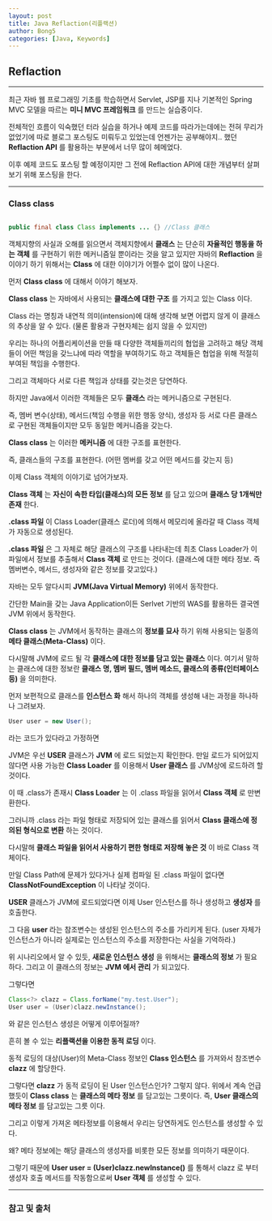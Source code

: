 ```yaml
---
layout: post
title: Java Reflaction(리플랙션)
author: Bong5
categories: [Java, Keywords]
---
```


## Reflaction

---

최근 자바 웹 프로그래밍 기초를 학습하면서 Servlet, JSP를 지나 기본적인 Spring MVC 모델을 따르는 __미니 MVC 프레임워크__ 를 만드는 실습중이다.

전체적인 흐름이 익숙했던 터라 실습을 하거나 예제 코드를 따라가는데에는 전혀 무리가 없었기에 따로 블로그 포스팅도 미뤄두고 있었는데 언젠가는 공부해야지.. 했던 __Reflaction API__ 를 활용하는 부분에서 너무 많이 헤메었다.

이후 예제 코드도 포스팅 할 예정이지만 그 전에 Reflaction API에 대한 개념부터 살펴보기 위해 포스팅을 한다.

---


### Class class

```Java

public final class Class implements ... {} //Class 클래스

```

객체지향의 사실과 오해를 읽으면서 객체지향에서 __클래스__ 는 단순히 __자율적인 행동을 하는 객체__ 를 구현하기 위한 메커니즘일 뿐이라는 것을 알고 있지만 자바의 __Reflaction__ 을 이야기 하기 위해서는 __Class__ 에 대한 이야기가 어쩔수 없이 많이 나온다.

먼저 __Class class__ 에 대해서 이야기 해보자.

__Class class__ 는 자바에서 사용되는 __클래스에 대한 구조__ 를 가지고 있는 Class 이다.

Class 라는 명칭과 내연적 의미(intension)에 대해 생각해 보면 어렵지 않게 이 클래스의 추상을 알 수 있다. (물론 활용과 구현자체는 쉽지 않을 수 있지만)

우리는 하나의 어플리케이션을 만들 때 다양한 객체들끼리의 협업을 고려하고 해당 객체들이 어떤 책임을 갖느냐에 따라 역할을 부여하기도 하고 객체들은 협업을 위해 적절히 부여된 책임을 수행한다.

그리고 객체마다 서로 다른 책임과 상태를 갖는것은 당연하다.

하지만 Java에서 이러한 객체들은 모두 __클래스__ 라는 메커니즘으로 구현된다.

즉, 멤버 변수(상태), 메서드(책임 수행을 위한 행동 양식), 생성자 등 서로 다른 클래스로 구현된 객체들이지만 모두 동일한 메커니즘을 갖는다.

__Class class__ 는 이러한 __메커니즘__ 에 대한 구조를 표현한다.

즉, 클래스들의 구조를 표현한다. (어떤 멤버를 갖고 어떤 메서드를 갖는지 등)

이제 Class 객체의 이야기로 넘어가보자.

__Class 객체__ 는 __자신이 속한 타입(클래스)의 모든 정보__ 를 담고 있으며 __클래스 당 1개씩만 존재__ 한다.

__.class 파일__ 이 Class Loader(클래스 로더)에 의해서 메모리에 올라갈 때 Class 객체가 자동으로 생성된다.

__.class 파일__ 은 그 자체로 해당 클래스의 구조를 나타내는데 최초 Class Loader가 이 파일에서 정보를 추출해서 __Class 객체__ 로 만드는 것이다. (클래스에 대한 메타 정보. 즉 멤버변수, 메서드, 생성자와 같은 정보를 갖고있다.)

자바는 모두 알다시피 __JVM(Java Virtual Memory)__ 위에서 동작한다.

간단한 Main을 갖는 Java Application이든 Serlvet 기반의 WAS를 활용하든 결국엔 JVM 위에서 동작한다.

__Class class__ 는 JVM에서 동작하는 클래스의 __정보를 묘사__ 하기 위해 사용되는 일종의 __메타 클래스(Meta-Class)__ 이다.

다시말해 JVM에 로드 될 각 __클래스에 대한 정보를 담고 있는 클래스__ 이다.
여기서 말하는 클래스에 대한 정보란 __클래스 명, 멤버 필드, 멤버 메소드, 클래스의 종류(인터페이스 등)__ 을 의미한다.

먼저 보편적으로 클래스를 __인스턴스 화__ 해서 하나의 객체를 생성해 내는 과정을 하나하나 그려보자.

```Java
User user = new User();
```

라는 코드가 있다라고 가정하면

JVM은 우선 __USER__ 클래스가 __JVM__ 에 로드 되었는지 확인한다.
만일 로드가 되어있지 않다면 사용 가능한 __Class Loader__ 를 이용해서 __User 클래스__ 를 JVM상에 로드하려 할 것이다.

이 때 .class가 존재시 __Class Loader__ 는 이 .class 파일을 읽어서 __Class 객체__ 로 만변환한다.

그러니까 .class 라는 파일 형태로 저장되어 있는 클래스를 읽어서 __Class 클래스에 정의된 형식으로 변환__ 하는 것이다.

다시말해 __클래스 파일을 읽어서 사용하기 편한 형태로 저장해 놓은 것__ 이 바로 Class 객체이다.

만일 Class Path에 문제가 있다거나 실제 컴파일 된 .class 파일이 없다면 __ClassNotFoundException__ 이 나타날 것이다.

__USER__ 클래스가 JVM에 로드되었다면 이제 User 인스턴스를 하나 생성하고 __생성자__ 를 호출한다.

그 다음 __user__ 라는 참조변수는 생성된 인스턴스의 주소를 가리키게 된다. (user 자체가 인스턴스가 아니라 실제로는 인스턴스의 주소를 저장한다는 사실을 기억하라.)

위 시나리오에서 알 수 있듯, __새로운 인스턴스 생성__ 을 위해서는 __클래스의 정보__ 가 필요하다. 그리고 이 클래스의 정보는 __JVM 에서 관리__ 가 되고있다.

그렇다면  

```Java
Class<?> clazz = Class.forName("my.test.User");
User user = (User)clazz.newInstance();
```

와 같은 인스턴스 생성은 어떻게 이루어질까?

흔히 볼 수 있는 __리플랙션을 이용한 동적 로딩__ 이다.

동적 로딩의 대상(User)의 Meta-Class 정보인 __Class 인스턴스__ 를 가져와서 참조변수 __clazz__ 에 할당한다.

그렇다면 __clazz__ 가 동적 로딩이 된 User 인스턴스인가? 그렇지 않다. 위에서 계속 언급했듯이 __Class class__ 는 __클래스의 메타 정보__ 를 담고있는 그릇이다. 즉, __User 클래스의 메타 정보__ 를 담고있는 그릇 이다.

그리고 이렇게 가져온 메타정보를 이용해서 우리는 당연하게도 인스턴스를 생성할 수 있다.

왜? 메타 정보에는 해당 클래스의 생성자를 비롯한 모든 정보를 의미하기 때문이다.

그렇기 때문에 __User user = (User)clazz.newInstance()__ 를 통해서 clazz 로 부터 생성자 호출 메서드를 작동함으로써 __User 객체__ 를 생성할 수 있다.



---

### 참고 및 출처

